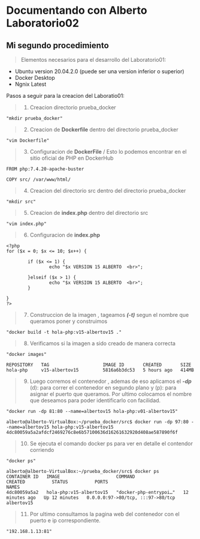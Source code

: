 # Documentando con Alberto Laboratorio02
## Mi segundo procedimiento

>Elementos necesarios para el desarrollo del Laboratorio01:

- Ubuntu version 20.04.2.0 (puede ser una version inferior o superior)
- Docker Desktop
- Ngnix Latest

Pasos a seguir para la creacion del Laboratio01:

>1. Creacion directorio prueba_docker
`````
"mkdir prueba_docker"
`````
>2. Creacion de **Dockerfile** dentro del directorio prueba_docker
`````
"vim Dockerfile"
`````
>3. Configuracion de **DockerFile** / Esto lo podemos encontrar en el sitio oficial de PHP en DockerHub
`````
FROM php:7.4.20-apache-buster

COPY src/ /var/www/html/
`````
>4. Creacion del directorio src dentro del directorio prueba_docker
`````
"mkdir src"
`````
>5. Creacion de **index.php** dentro del directorio src
`````
"vim index.php"
`````
>6. Configuracion de **index.php**
`````
<?php
for ($x = 0; $x <= 10; $x++) {

        if ($x <= 1) {
                echo "$x VERSION 15 ALBERTO  <br>";

        }elseif ($x > 1) {
                echo "$x VERSION 15 ALBERTO  <br>";
        }

}
?>
`````
>7. Construccion de la imagen , tageamos ***(-t)*** segun el nombre que queramos poner y construimos
`````
"docker build -t hola-php:v15-albertov15 ."

`````
>8. Verificamos si la imagen a sido creado de manera correcta
`````
"docker images"

REPOSITORY   TAG                    IMAGE ID       CREATED       SIZE
hola-php     v15-albertov15         5816a6b3dc53   5 hours ago   414MB

`````
>9. Luego corremos el contenedor , ademas de eso aplicamos el ***-dp*** (d): para correr el contenedor en segundo plano y (p): para asignar el puerto que queramos. Por ultimo colocamos el nombre que deseamos para poder identificarlo con facilidad.
`````
"docker run -dp 81:80 --name=albertov15 hola-php:v01-albertov15"

alberto@alberto-VirtualBox:~/prueba_docker/src$ docker run -dp 97:80 --name=albertov15 hola-php:v15-albertov15
4dc80059a5a2afdcf2469276c8e6b57100636d16261632920d408ae587890f6f

`````
>10. Se ejecuta el comando docker ps para ver en detalle el contendor corriendo
`````
"docker ps"

alberto@alberto-VirtualBox:~/prueba_docker/src$ docker ps
CONTAINER ID   IMAGE                     COMMAND                  CREATED          STATUS          PORTS                               NAMES
4dc80059a5a2   hola-php:v15-albertov15   "docker-php-entrypoi…"   12 minutes ago   Up 12 minutes   0.0.0.0:97->80/tcp, :::97->80/tcp   albertov15

`````
>11. Por ultimo consultamos la pagina web del contenedor con el puerto e ip correspondiente.
`````
"192.168.1.13:81"
`````
